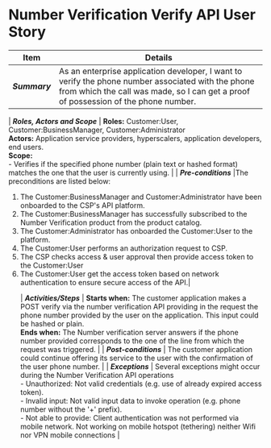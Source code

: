 # Number Verification Verify API User Story

| **Item** | **Details** |
| ---- | ------- |
| ***Summary*** | As an enterprise application developer, I want to verify the phone number associated with the phone from which the call was made, so I can get a proof of possession of the phone number. |

| ***Roles, Actors and Scope*** | **Roles:** Customer:User, Customer:BusinessManager, Customer:Administrator<br> **Actors:** Application service providers, hyperscalers, application developers, end users. <br> **Scope:**  <br> - Verifies if the specified phone number (plain text or hashed format) matches the one that the user is currently using. |
| ***Pre-conditions*** |The preconditions are listed below:<br><ol><li>The Customer:BusinessManager and Customer:Administrator have been onboarded to the CSP's API platform.</li><li>The Customer:BusinessManager has successfully subscribed to the Number Verification product from the product catalog.</li><li>The Customer:Administrator has onboarded the Customer:User to the platform.</li><li>The Customer:User performs an authorization request to CSP.</li><li> The CSP checks access & user approval then provide access token to the Customer:User </li><li> The Customer:User get the access token based on network authentication to ensure secure access of the API.|

| ***Activities/Steps*** | **Starts when:** The customer application makes a POST verify via the number verification API providing in the request the phone number provided by the user on the application. This input could be hashed or plain.<br>**Ends when:** The Number verification server answers if the phone number provided corresponds to the one of the line from which the request was triggered. |
| ***Post-conditions*** | The customer application could continue offering its service to the user with the confirmation of the user phone number.  |
| ***Exceptions*** | Several exceptions might occur during the Number Verification API operations<br>- Unauthorized: Not valid credentials (e.g. use of already expired access token).<br>- Invalid input: Not valid input data to invoke operation (e.g. phone number without the '+' prefix).<br>- Not able to provide: Client authentication was not performed via mobile network. Not working on mobile hotspot (tethering) neither Wifi nor VPN mobile connections |
